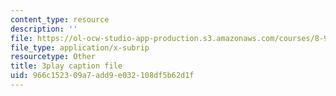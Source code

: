 ```yaml
---
content_type: resource
description: ''
file: https://ol-ocw-studio-app-production.s3.amazonaws.com/courses/8-962-general-relativity-spring-2020/966c152309a7add9e032108df5b62d1f_TiHHz3sKDbY.srt
file_type: application/x-subrip
resourcetype: Other
title: 3play caption file
uid: 966c1523-09a7-add9-e032-108df5b62d1f
---
```

